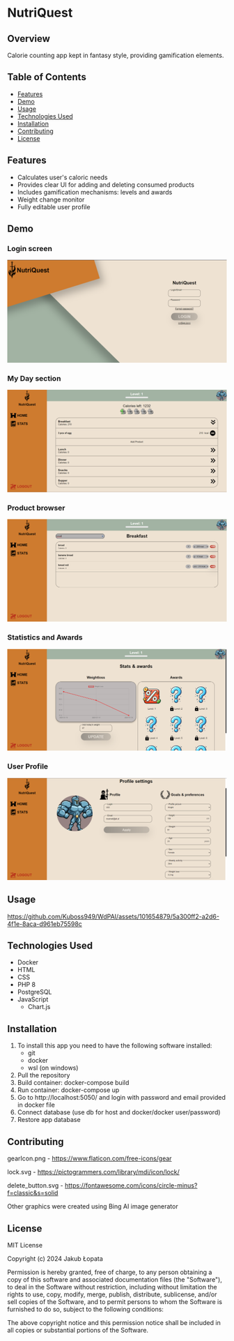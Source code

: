 # NutriQuest

## Overview

Calorie counting app kept in fantasy style, providing gamification elements.

## Table of Contents

- [Features](#features)
- [Demo](#demo)
- [Usage](#usage)
- [Technologies Used](#technologies-used)
- [Installation](#installation)
- [Contributing](#contributing)
- [License](#license)

## Features


- Calculates user's caloric needs
- Provides clear UI for adding and deleting consumed products
- Includes gamification mechanisms: levels and awards
- Weight change monitor
- Fully editable user profile

## Demo

### Login screen
![alt text](https://github.com/Kuboss949/WdPAI/blob/Database/demo/Zrzut%20ekranu%202024-01-19%20204141.png?raw=true)
### My Day section
![alt text](https://github.com/Kuboss949/WdPAI/blob/Database/demo/Zrzut%20ekranu%202024-01-19%20204420.png?raw=true)
### Product browser
![alt text](https://github.com/Kuboss949/WdPAI/blob/Database/demo/Zrzut%20ekranu%202024-01-19%20204704.png?raw=true)
### Statistics and Awards
![alt text](https://github.com/Kuboss949/WdPAI/blob/Database/demo/Zrzut%20ekranu%202024-01-19%20205032.png?raw=true)
### User Profile
![alt text](https://github.com/Kuboss949/WdPAI/blob/Database/demo/Zrzut%20ekranu%202024-01-19%20205113.png?raw=true)

## Usage

https://github.com/Kuboss949/WdPAI/assets/101654879/5a300ff2-a2d6-4f1e-8aca-d961eb75598c



## Technologies Used

- Docker
- HTML
- CSS
- PHP 8
- PostgreSQL
- JavaScript
  - Chart.js

## Installation

1. To install this app you need to have the following software installed:
   - git
   - docker
   - wsl (on windows)
2. Pull the repository
3. Build container: docker-compose build
4. Run container: docker-compose up
5. Go to http://localhost:5050/ and login with password and email provided in docker file
6. Connect database (use db for host and docker/docker user/password)
7. Restore app database

## Contributing

gearIcon.png - https://www.flaticon.com/free-icons/gear

lock.svg - https://pictogrammers.com/library/mdi/icon/lock/

delete_button.svg - https://fontawesome.com/icons/circle-minus?f=classic&s=solid

Other graphics were created using Bing AI image generator

## License

MIT License

Copyright (c) 2024 Jakub Łopata

Permission is hereby granted, free of charge, to any person obtaining a copy
of this software and associated documentation files (the "Software"), to deal
in the Software without restriction, including without limitation the rights
to use, copy, modify, merge, publish, distribute, sublicense, and/or sell
copies of the Software, and to permit persons to whom the Software is
furnished to do so, subject to the following conditions:

The above copyright notice and this permission notice shall be included in all
copies or substantial portions of the Software.
